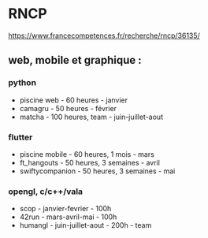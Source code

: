 # RNCP

https://www.francecompetences.fr/recherche/rncp/36135/

## web, mobile et graphique :

### python
* piscine web - 60 heures - janvier
* camagru - 50 heures - février
* matcha - 100 heures, team - juin-juillet-aout

### flutter
* piscine mobile - 60 heures, 1 mois - mars 
* ft_hangouts - 50 heures, 3 semaines - avril
* swiftycompanion - 50 heures, 3 semaines - mai

### opengl, c/c++/vala
* scop - janvier-fevrier - 100h
* 42run - mars-avril-mai - 100h
* humangl - juin-juillet-aout - 200h - team

